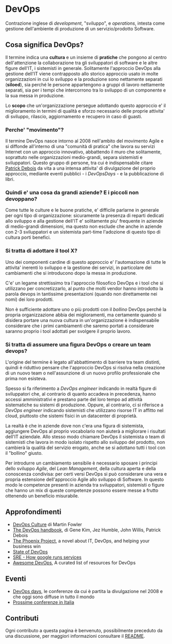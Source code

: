 # DevOps

Contrazione inglese di _development_, "sviluppo", e _operations_, intesta come gestione dell'ambiente di produzione di un servizio/prodotto Software.

## Cosa significa DevOps?

Il termine indica una **cultura** e un insieme di **pratiche**
che pongono al centro dell'attenzione la collaborazione tra
gli sviluppatori di software e le altre figure dell'IT,
i sistemisti in generale. Solitamente l'approccio DevOps 
alla gestione dell'IT viene contrapposto allo storico approccio
usato in molte organizzazioni in cui lo sviluppo e la produzione
sono nettamente separati (__siloed__), sia perché le persone appartengono
a gruppi di lavoro nettamente separati, sia
per i tempi che intercorrono tra lo sviluppo di un componente
e la sua messa in produzione.

Lo **scopo** che un'organizzazione persegue adottando questo approccio
e' il miglioramento in termini di qualità e sforzo necessario delle proprie 
attivita' di sviluppo, rilascio, aggiornamento e recupero in caso di guasti.

### Perche' "movimento"?
Il termine DevOps nasce intorno al 2008 nell'ambito del movimento Agile
e si diffonde all'interno
di una "comunità di pratica" che lavora su servizi Internet
con un approccio innovativo, abbattendo il muro che solitamente, 
soprattuto nelle organizzazioni medio-grandi, separa sistemisti
e sviluppatori. Questo gruppo di persone, tra cui è indispensabile citare 
[Patrick Debois](https://twitter.com/patrickdebois) da vita a una intensa
attivita' di divulgazione del proprio approccio, mediante eventi
pubblici - i _DevOpsDays_ - e la pubblicazione di libri.

### Quindi e' una cosa da grandi aziende? E i piccoli non __devoppano__?

Come tutte le culture e le buone pratiche, e' difficile parlarne
in generale per ogni tipo di organizzazione: sicuramente la presenza
di reparti dedicati allo sviluppo e alla gestione dell'IT e' 
solitamente piu' frequente in aziende di medio-grandi dimensioni,
ma questo non esclude che anche in aziende con 2-3 sviluppatori e
un sistemista part-time l'adozione di questo tipo di cultura porti benefici.

### Si tratta di adottare il tool X?

Uno dei componenti cardine di questo approccio e' l'automazione
di tutte le attivita' inerenti lo sviluppo e la gestione dei servizi, in particolare
dei cambiamenti che si introducono dopo la messa in produzione. 

C'e' un legame strettissimo tra l'approccio filosofico DevOps e i tool che si utilizzano
per concretizzarlo, al punto che molti vendor hanno introdotto la parola devops in 
tantissime presentazioni (quando non direttamente nei nomi) dei loro prodotti.

Non è sufficiente adottare uno o più prodotti con il _bollino_ DevOps perché
la propria organizzazione abbia dei miglioramenti, ma certamente quando si disidera
portare una nuova cultura in un'organizzazione è indispensabile considerare 
che i primi cambiamenti che saremo portati a considerare saranno proprio i tool
adottati per svolgere il proprio lavoro. 

### Si tratta di assumere una figura DevOps o creare un team devops?

L'origine del termine è legato all'abbattimento di barriere
tra team distinti, quindi è riduttivo pensare che l'approccio DevOps si risolva nella creazione 
di un nuovo team o nell'assunzione di un nuovo profilo professionale che prima non esisteva.

Spesso si fa riferimento a _DevOps engineer_ indicando in realtà figure di sviluppatori che, al contrario di quanto accadeva in precedenza, hanno accessi amministrativi e prestano parte del loro tempo ad attività sistematiche su sistemi di produzione. Oppure, al contrario, ci si riferisce a _DevOps engineer_ indicando sistemisti che utilizzano risorse IT in affitto nel cloud, piuttosto che sistemi fisici in un datacenter di proprietà.

La realtà è che in aziende dove non c'era una figura di sistemista, aggiungere DevOps al proprio vocabolario non aiuterà a migliorare i risultati dell'IT aziendale. Allo stesso modo chiamare DevOps il sistemista o team di sistemisti che lavora in modo isolato rispetto allo sviluppo del prodotto, non cambierà la qualità del servizio erogato, anche se si adottano tutti i tool con il "bollino" giusto.

Per introdurre un cambiamento sensibile è necessario sposare i principi dello sviluppo _Agile_, del _Lean Management_, della cultura aperta e della conoscenza condivisa: per certi versi DevOps si può considerare una vera e propria estensione dell'approccio Agile allo sviluppo di Software. In questo modo le competenze presenti in azienda tra sviluppatori, sistemisti o figure che hanno un mix di queste competenze possono essere messe a frutto ottenendo un beneficio misurabile.

## Approfondimenti

 * [DevOps Culture](http://martinfowler.com/bliki/DevOpsCulture.html) di Martin Fowler
 * [The DevOps handbook](https://itrevolution.com/book/the-devops-handbook/), di Gene Kim, Jez Humble, John Willis, Patrick Debois
 * [The Phoenix Project](https://itrevolution.com/book/the-phoenix-project/), a novel about IT, DevOps, and helping your business win
 * [State of DevOps](https://puppet.com/blog-tags/state-devops)
 * [SRE - How google runs services](https://landing.google.com/sre/book/)
 * [Awesome DevOps](https://github.com/AcalephStorage/awesome-devops), A curated list of resources for DevOps

## Eventi

 * [DevOps days](https://www.devopsdays.org/), le conferenze da cui è partita la divulgazione nel 2008 e che oggi sono diffuse in tutto il mondo
 * [Prossime conferenze in Italia](https://confs.tech/devops/Italy?topics=devops&countries=Italy)

## Contributi

Ogni contributo a questa pagina è benvenuto, possibilmente preceduto da una discussione, 
per maggiori informazioni consultare il [README](https://github.com/lorello/devops.it).

